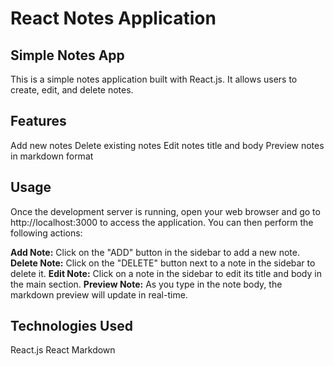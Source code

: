 # React Notes Application
## Simple Notes App
This is a simple notes application built with React.js. It allows users to create, edit, and delete notes.

## Features
Add new notes
Delete existing notes
Edit notes title and body
Preview notes in markdown format


## Usage
Once the development server is running, open your web browser and go to http://localhost:3000 to access the application. You can then perform the following actions:

**Add Note:** Click on the "ADD" button in the sidebar to add a new note.
**Delete Note:** Click on the "DELETE" button next to a note in the sidebar to delete it.
**Edit Note:** Click on a note in the sidebar to edit its title and body in the main section.
**Preview Note:** As you type in the note body, the markdown preview will update in real-time.


## Technologies Used
React.js
React Markdown
